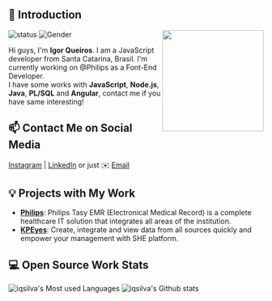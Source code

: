 ## 👋 Introduction

<img align='right' src='https://user-images.githubusercontent.com/5713670/87202985-820dcb80-c2b6-11ea-9f56-7ec461c497c3.gif' width='200"'>

![status](https://img.shields.io/badge/status-up-brightgreen) ![Gender](https://img.shields.io/badge/gender-%F0%9F%A4%B5-lightgrey)

Hi guys, I'm **Igor Queiros**. I am a JavaScript developer from Santa Catarina, Brasil. I'm currently working on @Philips as a Font-End Developer.  
I have some works with **JavaScript**, **Node.js**, **Java**, **PL/SQL** and **Angular**, contact me if you have same interesting!

## 📫 Contact Me on Social Media

[Instagram][0] | [LinkedIn][1] or just ✉️ [Email](mailto:igor.queiros@outlook.com)

## 💡 Projects with My Work

- [**Philips**](https://www.philips.com.br/): Philips Tasy EMR (Electronical Medical Record) is a complete healthcare IT solution that integrates all areas of the institution.
- [**KPEyes**](https://www.kpeyes.com.br/): Create, integrate and view data from all sources quickly and empower your management with SHE platform.

## 💻 Open Source Work Stats

![iqsilva's Most used Languages](https://github-readme-stats.vercel.app/api/top-langs/?username=iqsilva)
![iqsilva's Github stats](https://github-readme-stats.vercel.app/api?username=iqsilva&show_icons=true)

<!--
**iqsilva/iqsilva** is a ✨ _special_ ✨ repository because its `README.md` (this file) appears on your GitHub profile.
-->
[0]: https://www.instagram.com/igor_queiros/
[1]: https://www.linkedin.com/in/igorqueiros/
